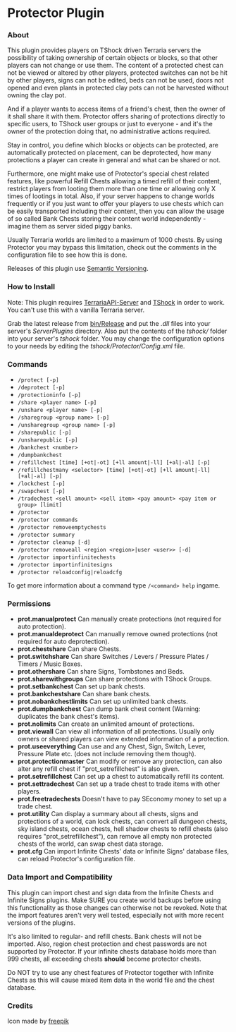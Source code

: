 Protector Plugin
================================
 
### About

This plugin provides players on TShock driven Terraria servers the possibility of taking ownership of certain objects or blocks, so that other players can not change or use them.
The content of a protected chest can not be viewed or altered by other players, protected switches can not be hit by other players, signs can not be edited, beds can not be used, doors not opened and even plants in protected clay pots can not be harvested without owning the clay pot.

And if a player wants to access items of a friend's chest, then the owner of it shall share it with them. Protector offers sharing of protections directly to specific users, to TShock user groups or just to everyone - and it's the owner of the protection doing that, no administrative actions required.

Stay in control, you define which blocks or objects can be protected, are automatically protected on placement, can be deprotected, how many protections a player can create in general and what can be shared or not.

Furthermore, one might make use of Protector's special chest related features, like powerful Refill Chests allowing a timed refill of their content, restrict players from looting them more than one time or allowing only X times of lootings in total. 
Also, if your server happens to change worlds frequently or if you just want to offer your players to use chests which can be easily transported including their content, then you can allow the usage of so called Bank Chests storing their content world independently - imagine them as server sided piggy banks.

Usually Terraria worlds are limited to a maximum of 1000 chests. By using Protector you may bypass this limitation, check out the comments in the configuration file to see how this is done.

Releases of this plugin use [Semantic Versioning](http://semver.org/).

### How to Install

Note: This plugin requires [TerrariaAPI-Server](https://github.com/NyxStudios/TerrariaAPI-Server) and [TShock](https://github.com/NyxStudios/TShock) in order to work. You can't use this with a vanilla Terraria server.

Grab the latest release from [bin/Release](https://github.com/CoderCow/Protector-Plugin/tree/master/bin/Release) and put the _.dll_ files into your server's _ServerPlugins_ directory. Also put the contents of the _tshock/_ folder into your server's _tshock_ folder. You may change the configuration options to your needs by editing the _tshock/Protector/Config.xml_ file.

### Commands

* `/protect [-p]`
* `/deprotect [-p]`
* `/protectioninfo [-p]`
* `/share <player name> [-p]`
* `/unshare <player name> [-p]`
* `/sharegroup <group name> [-p]`
* `/unsharegroup <group name> [-p]`
* `/sharepublic [-p]`
* `/unsharepublic [-p]`
* `/bankchest <number>`
* `/dumpbankchest`
* `/refillchest [time] [+ot|-ot] [+ll amount|-ll] [+al|-al] [-p]`
* `/refillchestmany <selector> [time] [+ot|-ot] [+ll amount|-ll] [+al|-al] [-p]`
* `/lockchest [-p]`
* `/swapchest [-p]`
* `/tradechest <sell amount> <sell item> <pay amount> <pay item or group> [limit]`
* `/protector`
* `/protector commands`
* `/protector removeemptychests`
* `/protector summary`
* `/protector cleanup [-d]`
* `/protector removeall <region <region>|user <user>> [-d]`
* `/protector importinfinitechests`
* `/protector importinfinitesigns`
* `/protector reloadconfig|reloadcfg`

To get more information about a command type `/<command> help` ingame.

### Permissions

* **prot.manualprotect**
  Can manually create protections (not required for auto protection).
* **prot.manualdeprotect**
  Can manually remove owned protections (not required for auto deprotection).
* **prot.chestshare**
  Can share Chests.
* **prot.switchshare**
  Can share Switches / Levers / Pressure Plates / Timers / Music Boxes.
* **prot.othershare**
  Can share Signs, Tombstones and Beds.
* **prot.sharewithgroups**
  Can share protections with TShock Groups.
* **prot.setbankchest**
  Can set up bank chests.
* **prot.bankchestshare**
  Can share bank chests.
* **prot.nobankchestlimits**
  Can set up unlimited bank chests.
* **prot.dumpbankchest**
  Can dump bank chest content (Warning: duplicates the bank chest's items).
* **prot.nolimits**
  Can create an unlimited amount of protections.
* **prot.viewall**
  Can view all information of all protections. Usually only owners or shared
  players can view extended information of a protection.
* **prot.useeverything**
  Can use and any Chest, Sign, Switch, Lever, Pressure Plate etc. (does 
  not include removing them though).
* **prot.protectionmaster**
  Can modify or remove any protection, can also alter any refill chest if 
  "prot_setrefillchest" is also given.
* **prot.setrefillchest**
  Can set up a chest to automatically refill its content.
* **prot.settradechest**
  Can set up a trade chest to trade items with other players.
* **prot.freetradechests**
  Doesn't have to pay SEconomy money to set up a trade chest.
* **prot.utility**
  Can display a summary about all chests, signs and protections of a world, can 
  lock chests, can convert all dungeon chests, sky island chests, ocean chests, 
  hell shadow chests to refill chests (also requires "prot_setrefillchest"), can 
  remove all empty non protected chests of the world, can swap chest data storage.
* **prot.cfg**
  Can import Infinite Chests' data or Infinite Signs' database files, can 
  reload Protector's configuration file.

### Data Import and Compatibility

This plugin can import chest and sign data from the Infinite Chests and Infinite
Signs plugins. Make SURE you create world backups before using this functionality
as those changes can otherwise not be revoked. 
Note that the import features aren't very well tested, especially not with more
recent versions of the plugins.

It's also limited to regular- and refill chests. Bank chests will not be imported. 
Also, region chest protection and chest passwords are not supported by Protector.
If your infinite chests database holds more than 999 chests, all exceeding chests
**should** become protector chests.

Do NOT try to use any chest features of Protector together with Infinite Chests 
as this will cause mixed item data in the world file and the chest database.

### Credits

Icon made by [freepik](http://www.freepik.com/)